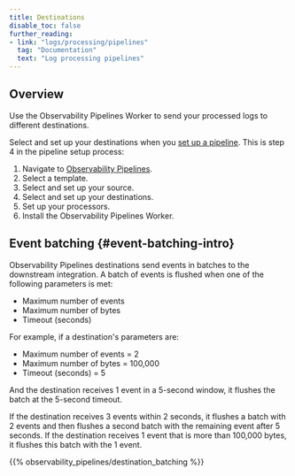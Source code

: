 ```yaml
---
title: Destinations
disable_toc: false
further_reading:
- link: "logs/processing/pipelines"
  tag: "Documentation"
  text: "Log processing pipelines"
---
```


## Overview

Use the Observability Pipelines Worker to send your processed logs to different destinations.

Select and set up your destinations when you [set up a pipeline][1]. This is step 4 in the pipeline setup process:

1. Navigate to [Observability Pipelines][2].
1. Select a template.
1. Select and set up your source.
1. Select and set up your destinations.
1. Set up your processors.
1. Install the Observability Pipelines Worker.

## Event batching {#event-batching-intro}

Observability Pipelines destinations send events in batches to the downstream integration. A batch of events is flushed when one of the following parameters is met:

- Maximum number of events
- Maximum number of bytes
- Timeout (seconds)

For example, if a destination's parameters are:

- Maximum number of events = 2
- Maximum number of bytes = 100,000
- Timeout (seconds) = 5

And the destination receives 1 event in a 5-second window, it flushes the batch at the 5-second timeout.

If the destination receives 3 events within 2 seconds, it flushes a batch with 2 events and then flushes a second batch with the remaining event after 5 seconds. If the destination receives 1 event that is more than 100,000 bytes, it flushes this batch with the 1 event.

{{% observability_pipelines/destination_batching %}}

[1]: /observability_pipelines/set_up_pipelines/
[2]: https://app.datadoghq.com/observability-pipelines